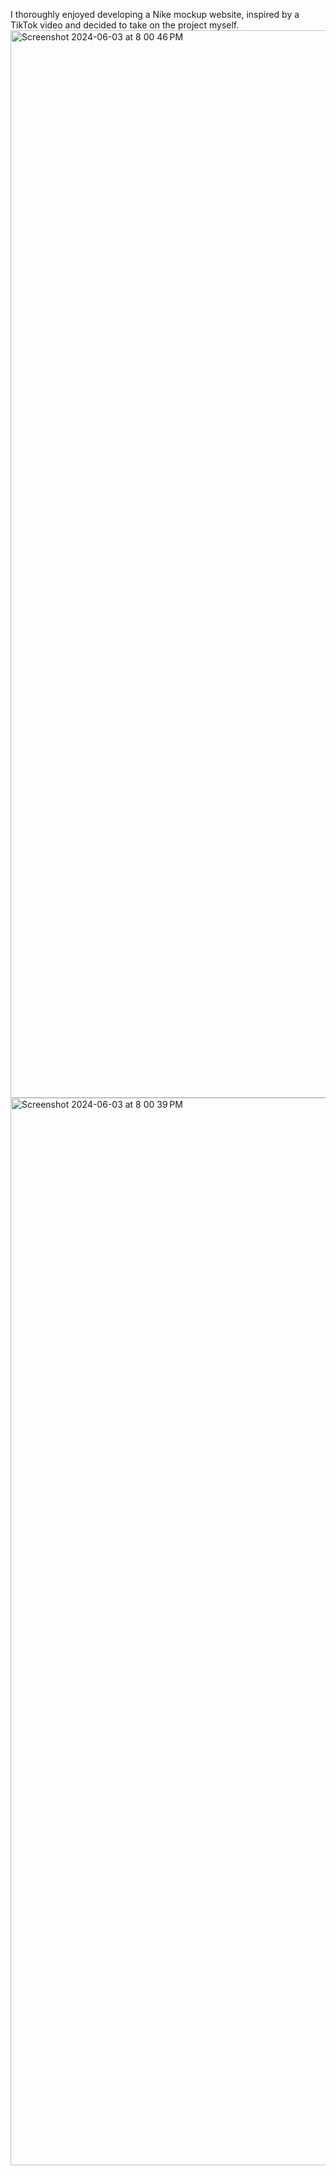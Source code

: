 I thoroughly enjoyed developing a Nike mockup website, inspired by a TikTok video and decided to take on the project myself.
<img width="1708" alt="Screenshot 2024-06-03 at 8 00 46 PM" src="https://github.com/ReyesJesse/NikeOne/assets/138738945/37cabbff-b9f1-4174-8b94-9de08f772282">
<img width="1708" alt="Screenshot 2024-06-03 at 8 00 39 PM" src="https://github.com/ReyesJesse/NikeOne/assets/138738945/99134ded-5425-4aba-8e01-8acc80548ceb">
